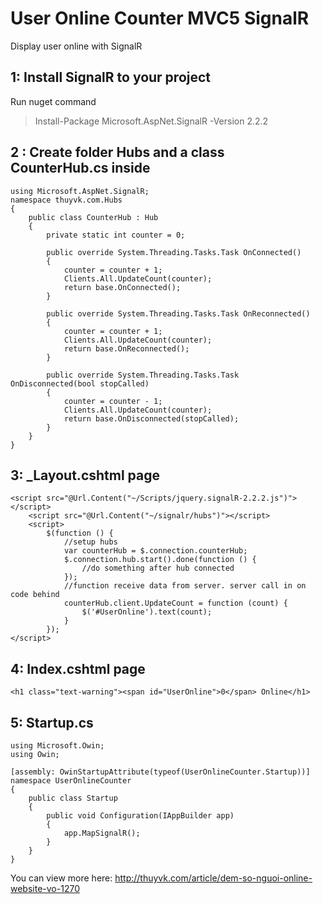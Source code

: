 # User Online Counter MVC5 SignalR
Display user online with SignalR


## 1: Install SignalR to your project

Run nuget command

> Install-Package Microsoft.AspNet.SignalR -Version 2.2.2

## 2 : Create folder Hubs and a class CounterHub.cs inside
```
using Microsoft.AspNet.SignalR;
namespace thuyvk.com.Hubs
{
    public class CounterHub : Hub
    {
        private static int counter = 0;

        public override System.Threading.Tasks.Task OnConnected()
        {
            counter = counter + 1;
            Clients.All.UpdateCount(counter);
            return base.OnConnected();
        }

        public override System.Threading.Tasks.Task OnReconnected()
        {
            counter = counter + 1;
            Clients.All.UpdateCount(counter);
            return base.OnReconnected();
        }

        public override System.Threading.Tasks.Task OnDisconnected(bool stopCalled)
        {
            counter = counter - 1;
            Clients.All.UpdateCount(counter);
            return base.OnDisconnected(stopCalled);
        }
    }
}
```
## 3: _Layout.cshtml page
```
<script src="@Url.Content("~/Scripts/jquery.signalR-2.2.2.js")"></script>
    <script src="@Url.Content("~/signalr/hubs")"></script>
    <script>
        $(function () {
            //setup hubs
            var counterHub = $.connection.counterHub;
            $.connection.hub.start().done(function () {
                //do something after hub connected
            });
            //function receive data from server. server call in on code behind
            counterHub.client.UpdateCount = function (count) {
                $('#UserOnline').text(count);
            }
        });
</script>
```

## 4: Index.cshtml page
```
<h1 class="text-warning"><span id="UserOnline">0</span> Online</h1>
```

## 5: Startup.cs
```
using Microsoft.Owin;
using Owin;

[assembly: OwinStartupAttribute(typeof(UserOnlineCounter.Startup))]
namespace UserOnlineCounter
{
    public class Startup
    {
        public void Configuration(IAppBuilder app)
        {
            app.MapSignalR();
        }
    }
}
```

You can view more here: http://thuyvk.com/article/dem-so-nguoi-online-website-vo-1270
